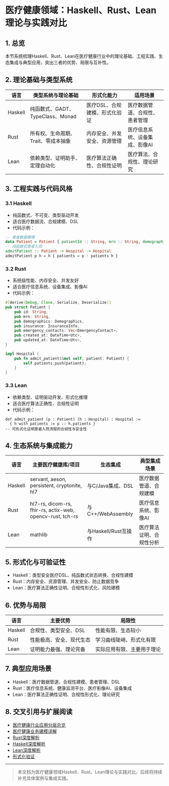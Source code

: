# 医疗健康领域：Haskell、Rust、Lean 理论与实践对比

## 1. 总览

本节系统梳理Haskell、Rust、Lean在医疗健康行业中的理论基础、工程实践、生态集成与典型应用，突出三者的优势、局限与互补性。

## 2. 理论基础与类型系统

| 语言    | 类型系统与理论基础         | 形式化能力         | 适用场景           |
|---------|---------------------------|--------------------|--------------------|
| Haskell | 纯函数式、GADT、TypeClass、Monad | 医疗DSL、合规建模、形式化验证 | 医疗数据管道、合规性、患者管理 |
| Rust    | 所有权、生命周期、Trait、零成本抽象 | 内存安全、并发安全、资源管理 | 医疗信息系统、设备集成、影像AI |
| Lean    | 依赖类型、证明助手、定理自动化 | 医疗算法正确性、合规性证明 | 医疗算法、合规性、理论研究 |

## 3. 工程实践与代码风格

### 3.1 Haskell

- 纯函数式、不可变、类型驱动开发
- 适合医疗数据流、合规建模、DSL
- 代码示例：

```haskell
-- 患者数据建模
data Patient = Patient { patientId :: String, mrn :: String, demographics :: Demographics, ... } deriving (Show, Generic)
-- 纯函数式患者入院
admitPatient :: Patient -> Hospital -> Hospital
admitPatient p h = h { patients = p : patients h }
```

### 3.2 Rust

- 系统级性能、内存安全、并发友好
- 适合医疗信息系统、设备集成、影像AI
- 代码示例：

```rust
#[derive(Debug, Clone, Serialize, Deserialize)]
pub struct Patient {
    pub id: String,
    pub mrn: String,
    pub demographics: Demographics,
    pub insurance: InsuranceInfo,
    pub emergency_contacts: Vec<EmergencyContact>,
    pub created_at: DateTime<Utc>,
    pub updated_at: DateTime<Utc>,
}

impl Hospital {
    pub fn admit_patient(&mut self, patient: Patient) {
        self.patients.push(patient);
    }
}
```

### 3.3 Lean

- 依赖类型、证明驱动开发、形式化推理
- 适合医疗算法正确性、合规性证明
- 代码示例：

```lean
def admit_patient (p : Patient) (h : Hospital) : Hospital :=
  { h with patients := p :: h.patients }
-- 可形式化证明患者入院流程的合规性与安全性
```

## 4. 生态系统与集成能力

| 语言    | 主要医疗健康库/项目           | 生态集成         | 典型集成场景           |
|---------|-----------------------|------------------|------------------------|
| Haskell | servant, aeson, persistent, cryptonite, hl7 | 与C/Java集成、DSL | 医疗数据管道、合规建模 |
| Rust    | hl7-rs, dicom-rs, fhir-rs, actix-web, opencv-rust, tch-rs | 与C++/WebAssembly | 医疗信息系统、影像AI |
| Lean    | mathlib | 与Haskell/Rust互操作 | 医疗算法证明、合规性分析 |

## 5. 形式化与可验证性

- Haskell：类型安全医疗DSL、纯函数式状态转换、合规性建模
- Rust：内存安全、资源管理、并发安全、防止数据竞争
- Lean：医疗算法正确性证明、合规性形式化、风险建模

## 6. 优势与局限

| 语言    | 主要优势               | 局限性                   |
|---------|------------------------|--------------------------|
| Haskell | 合规性、类型安全、DSL   | 性能有限、生态较小        |
| Rust    | 性能极高、安全、现代生态 | 学习曲线陡峭、形式化有限   |
| Lean    | 证明能力最强、理论完备 | 实际应用有限、主要用于理论 |

## 7. 典型应用场景

- Haskell：医疗数据管道、合规性建模、患者管理、DSL
- Rust：医疗信息系统、健康监测平台、医疗影像AI、设备集成
- Lean：医疗算法正确性证明、合规性形式化、理论研究

## 8. 交叉引用与扩展阅读

- [医疗健康行业应用分层总览](./001-Healthcare-Overview.md)
- [医疗健康业务建模详解](./business_modeling.md)
- [Rust深度解析](../../08-Programming-Languages/004-Rust-Deep-Dive.md)
- [Haskell深度解析](../../08-Programming-Languages/003-Haskell-Deep-Dive.md)
- [Lean深度解析](../../08-Programming-Languages/005-Lean-Deep-Dive.md)
- [形式化验证](../../09-Formal-Methods/001-Formal-Verification.md)

---

> 本文档为医疗健康领域Haskell、Rust、Lean理论与实践对比，后续将持续补充具体案例与集成实践。

